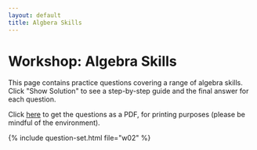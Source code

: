 ```yaml
---
layout: default
title: Algbera Skills
---
```


# Workshop: Algebra Skills

This page contains practice questions covering a range of algebra skills. Click "Show Solution" to see a step-by-step guide and the final answer for each question.

Click [here](WS_NBS4107A_algebra.pdf) to get the questions as a PDF, for printing purposes (please be mindful of the environment).

{% include question-set.html file="w02" %}
